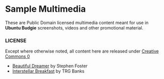 Sample Multimedia
=================
These are Public Domain licensed multimedia content meant for use in **Ubuntu Budgie** screenshots, videos and other promotional material.

### LICENSE
Except where otherwise noted, all content here are released under [Creative Commons 0][CC-0]

- [Beautiful Dreamer][beautiful-dreamer] by Stephen Foster
- [Interstellar Breakfast][interstellar-breakfast] by TRG Banks


[CC-0]: https://creativecommons.org/publicdomain/zero/1.0/ "More info on CC 0"
[beautiful-dreamer]: https://freemusicarchive.org/music/Stephen_Foster/Revitalize_Music_Contest/1365712011_IaGzArLcvwbA20rCjw9u "Beautiful Dreamer"
[interstellar-breakfast]: https://freemusicarchive.org/music/TRG_Banks/This_train_doesnt_stop_at_Rugby/Interstellar_breakfast "Interstellar Breakfast"

